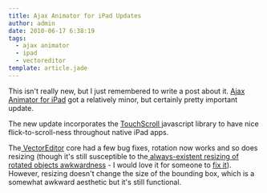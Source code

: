 ```yaml
---
title: Ajax Animator for iPad Updates
author: admin
date: 2010-06-17 6:38:19
tags: 
  - ajax animator
  - ipad
  - vectoreditor
template: article.jade
---
```


This isn't really new, but I just remembered to write a post about it. [Ajax Animator for iPad](http://antimatter15.com/ajaxanimator/ipad/) got a relatively minor, but certainly pretty important update.

The new update incorporates the [TouchScroll j](http://github.com/davidaurelio/TouchScroll)avascript library to have nice flick-to-scroll-ness throughout native iPad apps.

The[ VectorEditor](http://jsvectoreditor.googlecode.com) core had a few bug fixes, rotation now works and so does resizing (though it's still susceptible to the[ always-existent resizing of rotated objects awkwardness](http://code.google.com/p/jsvectoreditor/issues/detail?id=1) - I would love it for someone to [fix it](http://code.google.com/p/jsvectoreditor/source/browse/trunk/editor.js#383)). However, resizing doesn't change the size of the bounding box, which is a somewhat awkward aesthetic but it's still functional.
